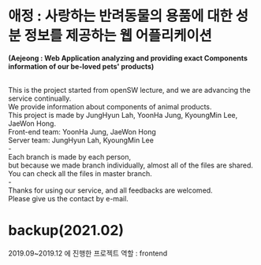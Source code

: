 # 애정 : 사랑하는 반려동물의 용품에 대한 성분 정보를 제공하는 웹 어플리케이션<br>
<b>(Aejeong : Web Application analyzing and providing exact Components information of our be-loved pets' products)</b><br><br>

This is the project started from openSW lecture, and we are advancing the service continually.<br>
We provide information about components of animal products.<br>
This project is made by JungHyun Lah, YoonHa Jung, KyoungMin Lee, JaeWon Hong.<br>
Front-end team: YoonHa Jung, JaeWon Hong<br>
Server team: JungHyun Lah, KyoungMin Lee <br>
-<br>
Each branch is made by each person,<br>
but because we made branch individually, almost all of the files are shared.<br>
You can check all the files in master branch.<br>
-<br>
Thanks for using our service, and all feedbacks are welcomed.<br>
Please give us the contact by e-mail.<br>

# backup(2021.02)
2019.09~2019.12 에 진행한 프로젝트
역할 : frontend
